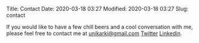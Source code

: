 Title: Contact
Date: 2020-03-18 03:27
Modified: 2020-03-18 03:27
Slug: contact

If you would like to have a few chill beers and a cool conversation with me, please feel free to contact me at
[unikarki@gmail.com](mailto:unikarki@gmail.com)
[Twitter](https://twitter.com/karki_nick)
[Linkedin](https://www.linkedin.com/in/unique-karki/).

